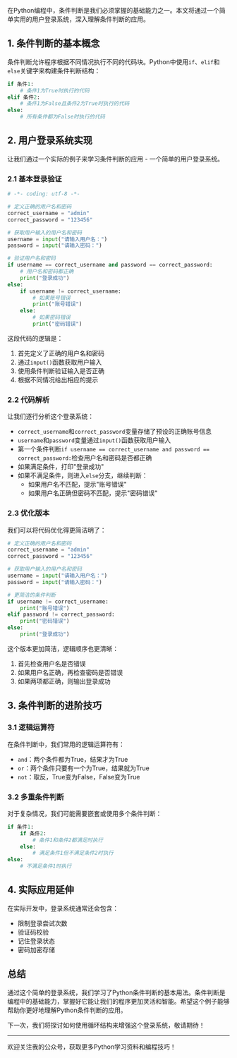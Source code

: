 在Python编程中，条件判断是我们必须掌握的基础能力之一。本文将通过一个简单实用的用户登录系统，深入理解条件判断的应用。

## 1. 条件判断的基本概念

条件判断允许程序根据不同情况执行不同的代码块。Python中使用`if`、`elif`和`else`关键字来构建条件判断结构：

```python
if 条件1:
    # 条件1为True时执行的代码
elif 条件2:
    # 条件1为False且条件2为True时执行的代码
else:
    # 所有条件都为False时执行的代码
```

## 2. 用户登录系统实现

让我们通过一个实际的例子来学习条件判断的应用 - 一个简单的用户登录系统。

### 2.1 基本登录验证

```python
# -*- coding: utf-8 -*-

# 定义正确的用户名和密码
correct_username = "admin"
correct_password = "123456"

# 获取用户输入的用户名和密码
username = input("请输入用户名：")
password = input("请输入密码：")

# 验证用户名和密码
if username == correct_username and password == correct_password:
    # 用户名和密码都正确
    print("登录成功")
else:
    if username != correct_username:
        # 如果账号错误
        print("账号错误")
    else:
        # 如果密码错误
        print("密码错误")
```

这段代码的逻辑是：
1. 首先定义了正确的用户名和密码
2. 通过`input()`函数获取用户输入
3. 使用条件判断验证输入是否正确
4. 根据不同情况给出相应的提示

### 2.2 代码解析

让我们逐行分析这个登录系统：

- `correct_username`和`correct_password`变量存储了预设的正确账号信息
- `username`和`password`变量通过`input()`函数获取用户输入
- 第一个条件判断`if username == correct_username and password == correct_password:`检查用户名和密码是否都正确
- 如果满足条件，打印"登录成功"
- 如果不满足条件，则进入`else`分支，继续判断：
  - 如果用户名不匹配，提示"账号错误"
  - 如果用户名正确但密码不匹配，提示"密码错误"

### 2.3 优化版本

我们可以将代码优化得更简洁明了：

```python
# 定义正确的用户名和密码
correct_username = "admin"
correct_password = "123456"

# 获取用户输入的用户名和密码
username = input("请输入用户名：")
password = input("请输入密码：")

# 更简洁的条件判断
if username != correct_username:
    print("账号错误")
elif password != correct_password:
    print("密码错误")
else:
    print("登录成功")
```

这个版本更加简洁，逻辑顺序也更清晰：
1. 首先检查用户名是否错误
2. 如果用户名正确，再检查密码是否错误
3. 如果两项都正确，则输出登录成功

## 3. 条件判断的进阶技巧

### 3.1 逻辑运算符

在条件判断中，我们常用的逻辑运算符有：
- `and`：两个条件都为True，结果才为True
- `or`：两个条件只要有一个为True，结果就为True
- `not`：取反，True变为False，False变为True

### 3.2 多重条件判断

对于复杂情况，我们可能需要嵌套或使用多个条件判断：

```python
if 条件1:
    if 条件2:
        # 条件1和条件2都满足时执行
    else:
        # 满足条件1但不满足条件2时执行
else:
    # 不满足条件1时执行
```

## 4. 实际应用延伸

在实际开发中，登录系统通常还会包含：
- 限制登录尝试次数
- 验证码校验
- 记住登录状态
- 密码加密存储

## 总结

通过这个简单的登录系统，我们学习了Python条件判断的基本用法。条件判断是编程中的基础能力，掌握好它能让我们的程序更加灵活和智能。希望这个例子能够帮助你更好地理解Python条件判断的应用。

下一次，我们将探讨如何使用循环结构来增强这个登录系统，敬请期待！

---

欢迎关注我的公众号，获取更多Python学习资料和编程技巧！
